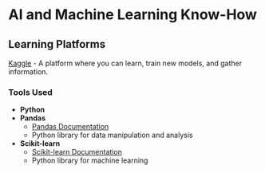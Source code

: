 # AI and Machine Learning Know-How

## Learning Platforms

[Kaggle](https://www.kaggle.com/) - A platform where you can learn, train new models, and gather information.

### Tools Used

- **Python**
- **Pandas**
  - [Pandas Documentation](https://pandas.pydata.org/)
  - Python library for data manipulation and analysis
- **Scikit-learn**
  - [Scikit-learn Documentation](https://scikit-learn.org/stable/)
  - Python library for machine learning
